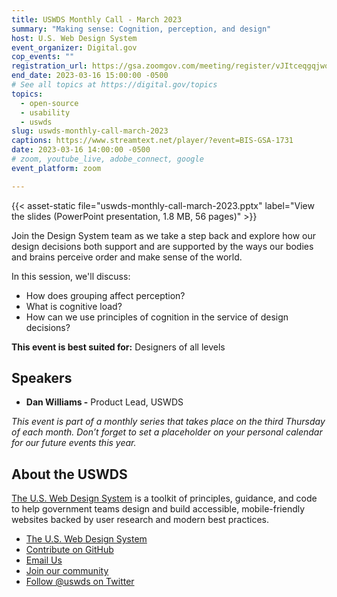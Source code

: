 ```yaml
---
title: USWDS Monthly Call - March 2023
summary: "Making sense: Cognition, perception, and design"
host: U.S. Web Design System
event_organizer: Digital.gov
cop_events: ""
registration_url: https://gsa.zoomgov.com/meeting/register/vJItceqgqjwoHl_zCE4rfcQlOhV1ePPSqjg
end_date: 2023-03-16 15:00:00 -0500
# See all topics at https://digital.gov/topics
topics:
  - open-source
  - usability
  - uswds
slug: uswds-monthly-call-march-2023
captions: https://www.streamtext.net/player/?event=BIS-GSA-1731
date: 2023-03-16 14:00:00 -0500
# zoom, youtube_live, adobe_connect, google
event_platform: zoom

---
```


{{< asset-static file="uswds-monthly-call-march-2023.pptx" label="View the slides (PowerPoint presentation, 1.8 MB, 56 pages)" >}}

Join the Design System team as we take a step back and explore how our design decisions both support and are supported by the ways our bodies and brains perceive order and make sense of the world.

In this session, we'll discuss: 

* How does grouping affect perception?
* What is cognitive load?
* How can we use principles of cognition in the service of design decisions?

**This event is best suited for:** Designers of all levels

## Speakers

* **Dan Williams -** Product Lead, USWDS

*This event is part of a monthly series that takes place on the third Thursday of each month. Don’t forget to set a placeholder on your personal calendar for our future events this year.*

## About the USWDS

[The U.S. Web Design System](https://designsystem.digital.gov/) is a toolkit of principles, guidance, and code to help government teams design and build accessible, mobile-friendly websites backed by user research and modern best practices.

* [The U.S. Web Design System](https://designsystem.digital.gov/)
* [Contribute on GitHub](https://github.com/uswds/uswds/issues)
* [Email Us](mailto:uswds@support.digitalgov.gov)
* [Join our community](https://digital.gov/communities/uswds/)
* [Follow @uswds on Twitter](https://twitter.com/uswds)
